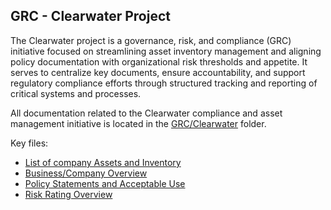 ## GRC - Clearwater Project

The Clearwater project is a governance, risk, and compliance (GRC) initiative focused on streamlining asset inventory management and aligning policy documentation with organizational risk thresholds and appetite. It serves to centralize key documents, ensure accountability, and support regulatory compliance efforts through structured tracking and reporting of critical systems and processes.

All documentation related to the Clearwater compliance and asset management initiative is located in the [GRC/Clearwater](GRC/Clearwater/) folder.

Key files:
- [List of company Assets and Inventory](GRC/Clearwater/Assest_Inventory.pdf)
- [Business/Company Overview](GRC/Clearwater/BrightingtonAcademy2025.pdf)
- [Policy Statements and Acceptable Use](GRC/Clearwater/PolicyStatementsEthanByrd.pdf)
- [Risk Rating Overview](GRC/Clearwater/Risk_Rating.pdf)

